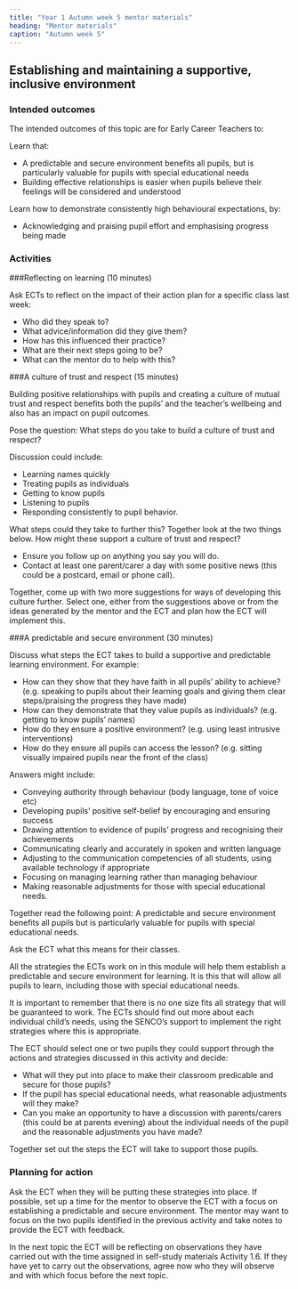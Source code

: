 ```yaml
---
title: "Year 1 Autumn week 5 mentor materials"
heading: "Mentor materials"
caption: "Autumn week 5"
---
```



## Establishing and maintaining a supportive, inclusive environment

### Intended outcomes

The intended outcomes of this topic are for Early Career Teachers to:

Learn that:

- A predictable and secure environment benefits all pupils, but is particularly valuable for pupils with special educational needs
 - Building effective relationships is easier when pupils believe their feelings will be considered and understood

Learn how to demonstrate consistently high behavioural expectations, by:

- Acknowledging and praising pupil effort and emphasising progress being made                                                                                                                                                                                                                                                                                                                                                                                                                                                                                                                                                                                                                                                                                                                                                                                                                                                                                                                                                                                                                                                                                                                                                                                                                                                                                                                                                                                                                                                                                                                                                                                                                                                                                                                                                                                                                                                                                                                                                                                                                                                                                                                                                                           

### Activities

###Reflecting on learning (10 minutes)

Ask ECTs to reflect on the impact of their action plan for a specific class last week:

- Who did they speak to?
- What advice/information did they give them?
- How has this influenced their practice?
- What are their next steps going to be?
- What can the mentor do to help with this?

###A culture of trust and respect (15 minutes)

Building positive relationships with pupils and creating a culture of mutual trust and respect benefits both the pupils’ and the teacher’s wellbeing and also has an impact on pupil outcomes.

Pose the question: What steps do you take to build a culture of trust and respect?

Discussion could include:

- Learning names quickly
- Treating pupils as individuals
- Getting to know pupils
- Listening to pupils
- Responding consistently to pupil behavior.

What steps could they take to further this? Together look at the two things below. How might these support a culture of trust and respect?

- Ensure you follow up on anything you say you will do.
- Contact at least one parent/carer a day with some positive news (this could be a postcard, email or phone call).

Together, come up with two more suggestions for ways of developing this culture further. Select one, either from the suggestions above or from the ideas generated by the mentor and the ECT and plan how the ECT will implement this.

###A predictable and secure environment (30 minutes)

Discuss what steps the ECT takes to build a supportive and predictable learning environment. For example:

- How can they show that they have faith in all pupils’ ability to achieve? (e.g. speaking to pupils about their learning goals and giving them clear steps/praising the progress they have made)
- How can they demonstrate that they value pupils as individuals? (e.g. getting to know pupils’ names)
- How do they ensure a positive environment? (e.g. using least intrusive interventions)
- How do they ensure all pupils can access the lesson? (e.g. sitting visually impaired pupils near the front of the class)

Answers might include:

- Conveying authority through behaviour (body language, tone of voice etc)
- Developing pupils’ positive self-belief by encouraging and ensuring success
- Drawing attention to evidence of pupils’ progress and recognising their achievements
- Communicating clearly and accurately in spoken and written language
- Adjusting to the communication competencies of all students, using available technology if appropriate
- Focusing on managing learning rather than managing behaviour
- Making reasonable adjustments for those with special educational needs.

Together read the following point: A predictable and secure environment benefits all pupils but is particularly valuable for pupils with special educational needs.

Ask the ECT what this means for their classes.

All the strategies the ECTs work on in this module will help them establish a predictable and secure environment for learning. It is this that will allow all pupils to learn, including those with special educational needs.

It is important to remember that there is no one size fits all strategy that will be guaranteed to work. The ECTs should find out more about each individual child’s needs, using the SENCO’s support to implement the right strategies where this is appropriate.

The ECT should select one or two pupils they could support through the actions and strategies discussed in this activity and decide:

- What will they put into place to make their classroom predicable and secure for those pupils?
- If the pupil has special educational needs, what reasonable adjustments will they make?
- Can you make an opportunity to have a discussion with parents/carers (this could be at parents evening) about the individual needs of the pupil and the reasonable adjustments you have made?

Together set out the steps the ECT will take to support those pupils.
                                                                                                                                                                                                                                                                                                                                                                                                                                                                                                                                                                                                                                                                                                                                                                                                                                                                                                                                                                                                                                                                                                                                                                                                                                                                                                                                                                                                                                                                                                                                                                                                                                                                                                                                                                                                                                                                                                                                                                                                                                                                                                                                                                                                                                                                                                                                                                                                                                                                                                                                                                                                                                                                                                                          

### Planning for action

Ask the ECT when they will be putting these strategies into place. If possible, set up a time for the mentor to observe the ECT with a focus on establishing a predictable and secure environment. The mentor may want to focus on the two pupils identified in the previous activity and take notes to provide the ECT with feedback.

In the next topic the ECT will be reflecting on observations they have carried out with the time assigned in self-study materials Activity 1.6. If they have yet to carry out the observations, agree now who they will observe and with which focus before the next topic.

